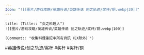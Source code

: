 ```yaml
---
Icon: "![[图片/游戏攻略/英雄传说/英雄传说 创之轨迹/奖杯/铜.webp|30]]"
---
```

```ad-ed-ha-bronze
title: (Title:: "炎之料理人")
![[图片/游戏攻略/英雄传说/英雄传说 创之轨迹/奖杯/铜.webp|100]]

(Comment:: "收集料理筆記中所有資訊（EX除外）")
```

#英雄传说/创之轨迹/奖杯  #奖杯 #奖杯/铜
